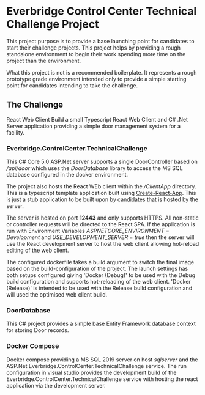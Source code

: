 # Everbridge Control Center Technical Challenge Project

This project purpose is to provide a base launching point for candidates to start their challenge projects. This project helps by providing a rough standalone environment to begin their work spending more time on the project than the environment.

What this project is not is a recommended boilerplate. It represents a rough prototype grade environment intended only to provide a simple starting point for candidates intending to take the challenge.


## The Challenge
React Web Client
Build a small Typescript React Web Client and C# .Net Server application providing a simple door management system for a facility. 







### Everbridge.ControlCenter.TechnicalChallenge

This C# Core 5.0 ASP.Net server supports a single DoorController based on */api/door* which uses the *DoorDatabase* library to access the MS SQL database configured in the docker environment.

The project also hosts the React WEb client within the */ClientApp* directory. This is a typescript template application built using [Create-React-App](https://create-react-app.dev/docs/adding-typescript/). This is just a stub application to be built upon by candidates that is hosted by the server. 

The server is hosted on port **12443** and only supports HTTPS. All non-static or controller requests will be directed to the React SPA. If the application is run with Environment Variables *ASPNETCORE_ENVIRONMENT* = *Development* and *USE_DEVELOPMENT_SERVER* = *true* then the server will use the React development server to host the web client allowing hot-reload editing of the web client.

The configured dockerfile takes a build argument to switch the final image based on the build-configuration of the project. The launch settings has both setups configured giving 'Docker (Debug)' to be used with the Debug build configuration and supports hot-reloading of the web client. 'Docker (Release)' is intended to be used with the Release build configuration and will used the optimised web client build.


### DoorDatabase

This C# project provides a simple base Entity Framework database context for storing Door records.


### Docker Compose

Docker compose providing a MS SQL 2019 server on host *sqlserver* and the ASP.Net Everbridge.ControlCenter.TechnicalChallenge service. The run configuration in visual studio provides the development build of the Everbridge.ControlCenter.TechnicalChallenge service with hosting the react application via the development server.
